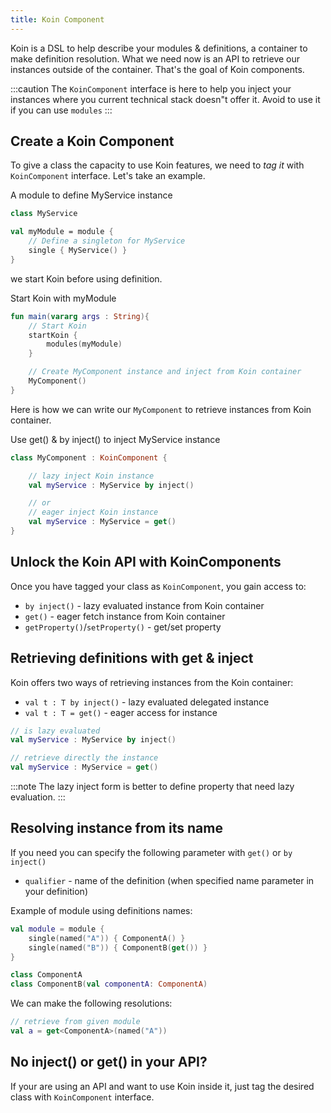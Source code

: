 ```yaml
---
title: Koin Component
---
```


Koin is a DSL to help describe your modules & definitions, a container to make definition resolution. What we need now is
an API to retrieve our instances outside of the container. That's the goal of Koin components.

:::caution
 The `KoinComponent` interface is here to help you inject your instances where you current technical stack doesn"t offer it. Avoid to use it if you can use `modules`
:::

## Create a Koin Component

To give a class the capacity to use Koin features, we need to *tag it* with `KoinComponent` interface. Let's take an example.

A module to define MyService instance
```kotlin
class MyService

val myModule = module {
    // Define a singleton for MyService
    single { MyService() }
}
```

we start Koin before using definition.

Start Koin with myModule

```kotlin
fun main(vararg args : String){
    // Start Koin
    startKoin {
        modules(myModule)
    }

    // Create MyComponent instance and inject from Koin container
    MyComponent()
}
```

Here is how we can write our `MyComponent` to retrieve instances from Koin container.

Use get() & by inject() to inject MyService instance

```kotlin
class MyComponent : KoinComponent {

    // lazy inject Koin instance
    val myService : MyService by inject()

    // or
    // eager inject Koin instance
    val myService : MyService = get()
}
```

## Unlock the Koin API with KoinComponents

Once you have tagged your class as `KoinComponent`, you gain access to:

* `by inject()` - lazy evaluated instance from Koin container
* `get()` - eager fetch instance from Koin container
* `getProperty()`/`setProperty()` - get/set property


## Retrieving definitions with get & inject

Koin offers two ways of retrieving instances from the Koin container:

* `val t : T by inject()` - lazy evaluated delegated instance
* `val t : T = get()` - eager access for instance

```kotlin
// is lazy evaluated
val myService : MyService by inject()

// retrieve directly the instance
val myService : MyService = get()
```

:::note
 The lazy inject form is better to define property that need lazy evaluation.
:::

## Resolving instance from its name

If you need you can specify the following parameter with `get()` or `by inject()`

* `qualifier` - name of the definition (when specified name parameter in your definition)

Example of module using definitions names:

```kotlin
val module = module {
    single(named("A")) { ComponentA() }
    single(named("B")) { ComponentB(get()) }
}

class ComponentA
class ComponentB(val componentA: ComponentA)
```

We can make the following resolutions:

```kotlin
// retrieve from given module
val a = get<ComponentA>(named("A"))
```


## No inject() or get() in your API?

If your are using an API and want to use Koin inside it, just tag the desired class with `KoinComponent` interface.


